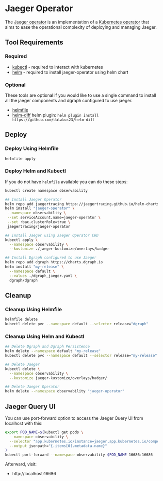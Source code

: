 # Jaeger Operator

The [Jaeger operator](https://github.com/jaegertracing/jaeger-operator) is an implementation of a
[Kubernetes operator](https://coreos.com/operators/) that aims to ease the operational complexity of
deploying and managing Jaeger.

## Tool Requirements

### Required

- [kubectl](https://kubernetes.io/docs/tasks/tools/install-kubectl/) - required to interact with
  kubernetes
- [helm](https://helm.sh/docs/intro/install/) - required to install jaeger-operator using helm chart

### Optional

These tools are optional if you would like to use a single command to install all the jaeger
components and dgraph configured to use jaeger.

- [helmfile](https://github.com/roboll/helmfile#installation)
- [helm-diff](https://github.com/databus23/helm-diff) helm plugin:
  `helm plugin install https://github.com/databus23/helm-diff`

## Deploy

### Deploy Using Helmfile

```bash
helmfile apply
```

### Deploy Helm and Kubectl

If you do not have `helmfile` available you can do these steps:

```bash
kubectl create namespace observability

## Install Jaeger Operator
helm repo add jaegertracing https://jaegertracing.github.io/helm-charts
helm install "jaeger-operator" \
 --namespace observability \
 --set serviceAccount.name=jaeger-operator \
 --set rbac.clusterRole=true \
 jaegertracing/jaeger-operator

## Install Jaeger using Jaeger Operator CRD
kubectl apply \
  --namespace observability \
  --kustomize ./jaeger-kustomize/overlays/badger

## Install Dgraph configured to use Jaeger
helm repo add dgraph https://charts.dgraph.io
helm install "my-release" \
  --namespace default \
  --values ./dgraph_jaeger.yaml \
  dgraph/dgraph
```

## Cleanup

### Cleanup Using Helmfile

```bash
helmfile delete
kubectl delete pvc --namespace default --selector release="dgraph"
```

### Cleanup Using Helm and Kubectl

```bash
## Delete Dgraph and Dgraph Persistence
helm delete --namespace default "my-release"
kubectl delete pvc --namespace default --selector release="my-release"

## Delete Jaeger
kubectl delete \
  --namespace observability \
  --kustomize jaeger-kustomize/overlays/badger/

## Delete Jaeger Operator
helm delete --namespace observability "jaeger-operator"
```

## Jaeger Query UI

You can use port-forward option to access the Jaeger Query UI from localhost with this:

```bash
export POD_NAME=$(kubectl get pods \
  --namespace observability \
  --selector "app.kubernetes.io/instance=jaeger,app.kubernetes.io/component=all-in-one" \
  --output jsonpath="{.items[0].metadata.name}"
)
kubectl port-forward --namespace observability $POD_NAME 16686:16686
```

Afterward, visit:

- http://localhost:16686

